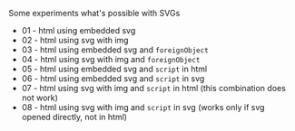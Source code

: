 Some experiments what's possible with SVGs

* 01 - html using embedded svg
* 02 - html using svg with img
* 03 - html using embedded svg and `foreignObject`
* 04 - html using svg with img and `foreignObject`
* 05 - html using embedded svg and `script` in html
* 06 - html using embedded svg and `script` in svg
* 07 - html using svg with img and `script` in html (this combination does not work)
* 08 - html using svg with img and `script` in svg (works only if svg opened directly, not in html)
